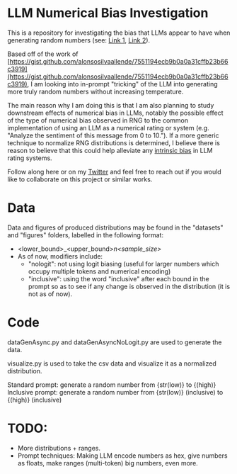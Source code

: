 # LLM Numerical Bias Investigation

This is a repository for investigating the bias that LLMs appear to have when generating random numbers (see: [Link 1](https://gist.github.com/alonsosilvaallende/7551194ecb9b0a0a31cffb23b66c3919), [Link 2](https://twitter.com/RaphaelWimmer/status/1680290408541179906)).

Based off of the work of [https://gist.github.com/alonsosilvaallende/7551194ecb9b0a0a31cffb23b66c3919](https://gist.github.com/alonsosilvaallende/7551194ecb9b0a0a31cffb23b66c3919), I am looking into in-prompt "tricking" of the LLM into generating more truly random numbers without increasing temperature.

The main reason why I am doing this is that I am also planning to study downstream effects of numerical bias in LLMs, notably the possible effect of the type of numerical bias observed in RNG to the common implementation of using an LLM as a numerical rating or system (e.g. "Analyze the sentiment of this message from 0 to 10."). If a more generic technique to normalize RNG distributions is determined, I believe there is reason to believe that this could help alleviate any [intrinsic bias](https://twitter.com/Teknium1/status/1687983538996740097) in LLM rating systems.

Follow along here or on my [Twitter](https://twitter.com/0xPHBD) and feel free to reach out if you would like to collaborate on this project or similar works. 

# Data

Data and figures of produced distributions may be found in the "datasets" and "figures" folders, labelled in the following format:

- <lower_bound>_<upper_bound>_n<sample_size>_<modifier>
- As of now, modifiers include: 
    - "nologit": not using logit biasing (useful for larger numbers which occupy multiple tokens and numerical encoding)
    - "inclusive": using the word "inclusive" after each bound in the prompt so as to see if any change is observed in the distribution (it is not as of now).

# Code

dataGenAsync.py and dataGenAsyncNoLogit.py are used to generate the data.

visualize.py is used to take the csv data and visualize it as a normalized distribution.

Standard prompt: generate a random number from {str(low)} to {(high)}
Inclusive prompt: generate a random number from {str(low)} (inclusive) to {(high)} (inclusive)

# TODO:
- More distributions + ranges. 
- Prompt techniques: Making LLM encode numbers as hex, give numbers as floats, make ranges (multi-token) big numbers, even more. 